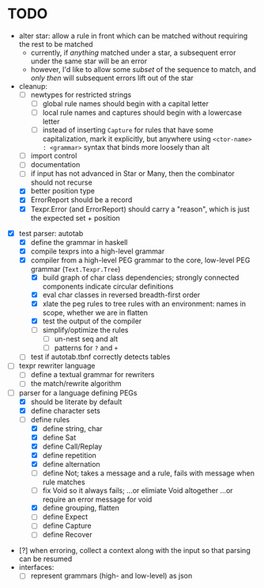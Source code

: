 # TODO

- alter star: allow a rule in front which can be matched without requiring the rest to be matched
  - currently, if _anything_ matched under a star, a subsequent error under the same star will be an error
  - however, I'd like to allow some _subset_ of the sequence to match, and _only then_ will subsequent errors lift out of the star
- cleanup:
  - [ ] newtypes for restricted strings
    - [ ] global rule names should begin with a capital letter
    - [ ] local rule names and captures should begin with a lowercase letter
    - [ ] instead of inserting `Capture` for rules that have some capitalization, mark it explicitly, but anywhere
          using `<ctor-name> : <grammar>` syntax that binds more loosely than alt
  - [ ] import control
  - [ ] documentation
  - [ ] if input has not advanced in Star or Many, then the combinator should not recurse
  - [x] better position type
  - [x] ErrorReport should be a record
  - [x] Texpr.Error (and ErrorReport) should carry a "reason", which is just the expected set + position
- [x] test parser: autotab
  - [x] define the grammar in haskell
  - [x] compile texprs into a high-level grammar
  - [x] compiler from a high-level PEG grammar to the core, low-level PEG grammar (`Text.Texpr.Tree`)
    - [x] build graph of char class dependencies; strongly connected components indicate circular definitions
    - [x] eval char classes in reversed breadth-first order
    - [x] xlate the peg rules to tree rules with an environment:
          names in scope, whether we are in flatten
    - [x] test the output of the compiler
    - [ ] simplify/optimize the rules
      - [ ] un-nest seq and alt
      - [ ] patterns for `?` and `+`
  - [ ] test if autotab.tbnf correctly detects tables
- [ ] texpr rewriter language
  - [ ] define a textual grammar for rewriters
  - [ ] the match/rewrite algorithm
- [ ] parser for a language defining PEGs
  - [x] should be literate by default
  - [x] define character sets
  - [ ] define rules
    - [x] define string, char
    - [x] define Sat
    - [x] define Call/Replay
    - [x] define repetition
    - [x] define alternation
    - [ ] define Not; takes a message and a rule, fails with message when rule matches
    - [ ] fix Void so it always fails; …or elimiate Void altogether …or require an error message for void
    - [x] define grouping, flatten
    - [ ] define Expect
    - [ ] define Capture
    - [ ] define Recover
- [?] when erroring, collect a context along with the input so that parsing can be resumed
- interfaces:
  - [ ] represent grammars (high- and low-level) as json
